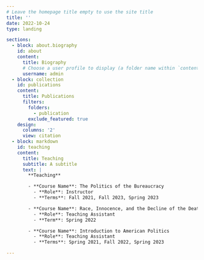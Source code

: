 ```yaml
---
# Leave the homepage title empty to use the site title
title: ''
date: 2022-10-24
type: landing

sections:
  - block: about.biography
    id: about
    content:
      title: Biography
      # Choose a user profile to display (a folder name within `content/authors/`)
      username: admin
  - block: collection
    id: publications
    content:
      title: Publications
      filters:
        folders:
          - publication
        exclude_featured: true
    design:
      columns: '2'
      view: citation
  - block: markdown
    id: teaching
    content:
      title: Teaching
      subtitle: A subtitle
      text: |
        **Teaching**

        - **Course Name**: The Politics of the Bureaucracy  
          - **Role**: Instructor  
          - **Terms**: Fall 2021, Fall 2023, Spring 2023

        - **Course Name**: Race, Innocence, and the Decline of the Death Penalty  
          - **Role**: Teaching Assistant  
          - **Term**: Spring 2022

        - **Course Name**: Introduction to American Politics  
          - **Role**: Teaching Assistant  
          - **Terms**: Spring 2021, Fall 2022, Spring 2023

---
```

